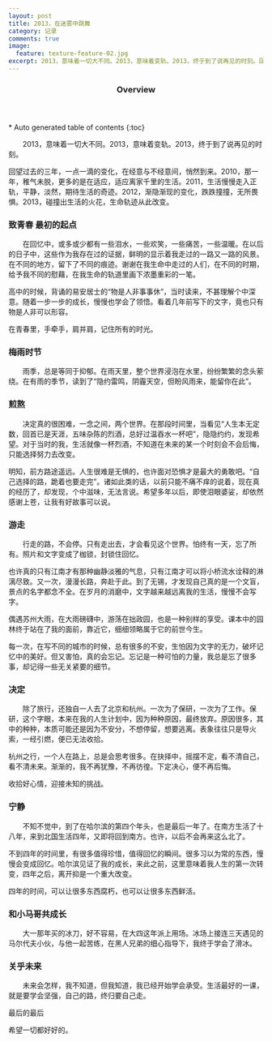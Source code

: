 ```yaml
---
layout: post
title: 2013，在迷雾中跳舞
category: 记录
comments: true
image:
  feature: texture-feature-02.jpg
excerpt: 2013，意味着一切大不同。2013，意味着变轨。2013，终于到了说再见的时刻。回望过去的三年，一点一滴的变化，在经意与不经意间，悄然到来。
---
```


<section id="table-of-contents" class="toc">
  <header>
    <h3>Overview</h3>
  </header>
<div id="drawer" markdown="1">
*  Auto generated table of contents
{:toc}
</div>
</section>

&emsp;&emsp;2013，意味着一切大不同。2013，意味着变轨。2013，终于到了说再见的时刻。

回望过去的三年，一点一滴的变化，在经意与不经意间，悄然到来。2010，那一年，稚气未脱，更多的是在适应，适应离家千里的生活。2011，生活慢慢走入正轨，平静，淡然，期待生活的奇迹。2012，渐隐渐现的变化，跌跌撞撞，无所畏惧。2013，碰撞出生活的火花，生命轨迹从此改变。

### 致青春 最初的起点

&emsp;&emsp;在回忆中，或多或少都有一些泪水，一些欢笑，一些痛苦，一些温暖。在以后的日子中，这些作为我存在过的证据，鲜明的显示着我走过的一路又一路的风景。在不同的地方，留下了不同的痕迹。谢谢在我生命中走过的人们，在不同的时期，给予我不同的慰藉，在我生命的轨道里画下浓墨重彩的一笔。

高中的时候，背诵的易安居士的“物是人非事事休”，当时读来，不甚理解个中深意。随着一步一步的成长，慢慢也学会了领悟。看着几年前写下的文字，竟也只有物是人非可以形容。

在青春里，手牵手，肩并肩，记住所有的时光。

### 梅雨时节

&emsp;&emsp;雨季，总是等同于抑郁。在雨天里，整个世界浸泡在水里，纷纷繁繁的念头萦绕。在有雨的季节，读到了“隐约雷鸣，阴霾天空，但盼风雨来，能留你在此”。

### 煎熬

&emsp;&emsp;决定真的很困难，一念之间，两个世界。在那段时间里，当看见“人生本无定数，回首已是天涯，五味杂陈的烈酒，总好过温吞水一杯吧”，隐隐约约，发现希望。对于当时的我，生活就像一杯烈酒，不知道在未来的某一个时刻会不会后悔，只能选择努力去改变。

明知，前方路途遥远。人生很难是无惧的，也许面对恐惧才是最大的勇敢吧。“自己选择的路，跪着也要走完”。诸如此类的话，以前只能不痛不痒的说着，现在真的经历了，却发现，个中滋味，无法言说。希望多年以后，即使泪眼婆娑，却依然感谢上苍，让我有好故事可以说。

### 游走

&emsp;&emsp;行走的路，不会停。只有走出去，才会看见这个世界。怕终有一天，忘了所有。照片和文字变成了枷锁，封锁住回忆。

也许真的只有江南才有那种幽静淡雅的气息，只有江南才可以将小桥流水诠释的淋漓尽致。又一次，漫漫长路，奔赴于此。到了无锡，才发现自己真的是一个文盲，景点的名字都念不全。在岁月的消磨中，文字越来越远离我的生活，慢慢不会写字。

偶遇苏州大雨，在大雨磅礴中，游荡在拙政园，也是一种别样的享受。课本中的园林终于站在了我的面前，靠近它，细细领略属于它的前世今生。

每一次，在写不同的城市的时候，总有很多的不安，生怕因为文字的无力，破坏记忆中的美好。但又害怕，真的会忘记。忘记是一种可怕的力量，我总是忘了很多事，却记得一些无关紧要的细节。

### 决定

&emsp;&emsp;除了旅行，还独自一人去了北京和杭州。一次为了保研，一次为了工作。保研，这个字眼，本来在我的人生计划中，因为种种原因，最终放弃。原因很多，其中的种种，本质可能还是因为不安分，不想停留，想要逃离。表象往往只是导火索，一经引燃，便已无法收拾。

杭州之行，一个人在路上，总是会思考很多。在抉择中，摇摆不定，看不清自己，看不清未来。渐渐的，我不再犹豫，不再彷徨。下定决心，便不再后悔。

收拾好心情，迎接未知的挑战。

### 宁静

&emsp;&emsp;不知不觉中，到了在哈尔滨的第四个年头，也是最后一年了。在南方生活了十八年，来到北国生活四年，又即将回到南方。也许，以后不会再来这么北了。

不到四年的时间里，有很多值得珍惜，值得回忆的瞬间。很多习以为常的东西，慢慢会变成回忆。哈尔滨见证了我的成长，来此之前，这里意味着我人生的第一次转变，四年之后，离开抑是一个重大改变。

四年的时间，可以让很多东西腐朽，也可以让很多东西鲜活。

### 和小马哥共成长

&emsp;&emsp;大一那年买的冰刀，好不容易，在大四这年派上用场。冰场上接连三天遇见的马尔代夫小伙，与他一起苦练，在黑人兄弟的细心指导下，我终于学会了滑冰。

### 关乎未来

&emsp;&emsp;未来会怎样，我不知道，但我知道，我已经开始学会承受。生活最好的一课，就是要学会坚强，自己的路，终归要自己走。

最后的最后

希望一切都好好的。